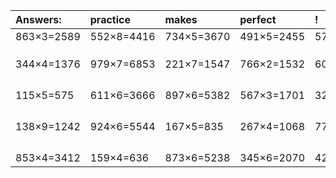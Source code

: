 | Answers: | practice | makes | perfect | ! |
| :--- | :--- | :--- | :--- | :--- |
| 863×3=2589 | 552×8=4416 | 734×5=3670 | 491×5=2455 | 574×6=3444 | 
|   |   |   |   |   | 
|   |   |   |   |   | 
|   |   |   |   |   | 
| 344×4=1376 | 979×7=6853 | 221×7=1547 | 766×2=1532 | 608×4=2432 | 
|   |   |   |   |   | 
|   |   |   |   |   | 
|   |   |   |   |   | 
|   |   |   |   |   | 
| 115×5=575 | 611×6=3666 | 897×6=5382 | 567×3=1701 | 323×5=1615 | 
|   |   |   |   |   | 
|   |   |   |   |   | 
|   |   |   |   |   | 
|   |   |   |   |   | 
| 138×9=1242 | 924×6=5544 | 167×5=835 | 267×4=1068 | 774×2=1548 | 
|   |   |   |   |   | 
|   |   |   |   |   | 
|   |   |   |   |   | 
|   |   |   |   |   | 
| 853×4=3412 | 159×4=636 | 873×6=5238 | 345×6=2070 | 427×4=1708 | 
